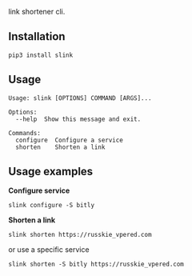link shortener cli.
## Installation
```shell script
pip3 install slink
```

## Usage 
```
Usage: slink [OPTIONS] COMMAND [ARGS]...

Options:
  --help  Show this message and exit.

Commands:
  configure  Configure a service
  shorten    Shorten a link
```

## Usage examples

**Configure service**
```shell script
slink configure -S bitly
```
**Shorten a link**
 ```shell script
slink shorten https://russkie_vpered.com
```
or use a specific service
```shell script
slink shorten -S bitly https://russkie_vpered.com
```
